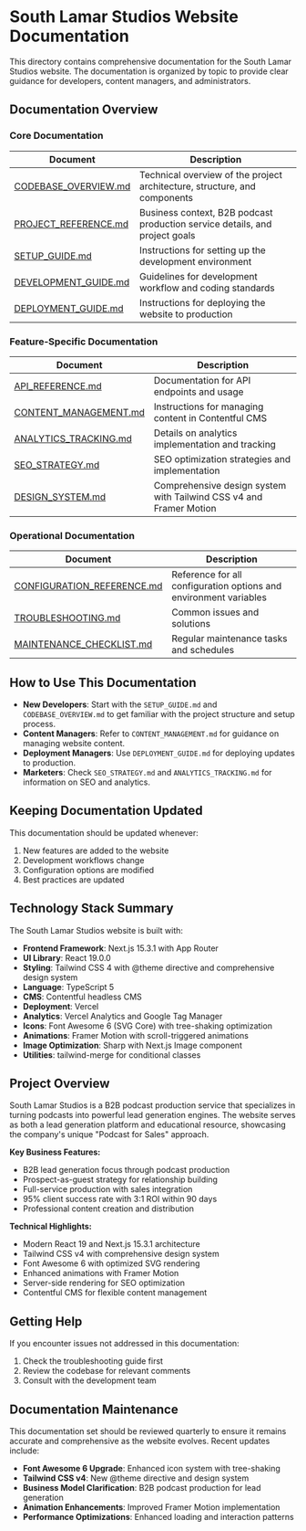 # South Lamar Studios Website Documentation

This directory contains comprehensive documentation for the South Lamar Studios website. The documentation is organized by topic to provide clear guidance for developers, content managers, and administrators.

## Documentation Overview

### Core Documentation

| Document | Description |
|----------|-------------|
| [CODEBASE_OVERVIEW.md](./CODEBASE_OVERVIEW.md) | Technical overview of the project architecture, structure, and components |
| [PROJECT_REFERENCE.md](./PROJECT_REFERENCE.md) | Business context, B2B podcast production service details, and project goals |
| [SETUP_GUIDE.md](./SETUP_GUIDE.md) | Instructions for setting up the development environment |
| [DEVELOPMENT_GUIDE.md](./DEVELOPMENT_GUIDE.md) | Guidelines for development workflow and coding standards |
| [DEPLOYMENT_GUIDE.md](./DEPLOYMENT_GUIDE.md) | Instructions for deploying the website to production |

### Feature-Specific Documentation

| Document | Description |
|----------|-------------|
| [API_REFERENCE.md](./API_REFERENCE.md) | Documentation for API endpoints and usage |
| [CONTENT_MANAGEMENT.md](./CONTENT_MANAGEMENT.md) | Instructions for managing content in Contentful CMS |
| [ANALYTICS_TRACKING.md](./ANALYTICS_TRACKING.md) | Details on analytics implementation and tracking |
| [SEO_STRATEGY.md](./SEO_STRATEGY.md) | SEO optimization strategies and implementation |
| [DESIGN_SYSTEM.md](./DESIGN_SYSTEM.md) | Comprehensive design system with Tailwind CSS v4 and Framer Motion |

### Operational Documentation

| Document | Description |
|----------|-------------|
| [CONFIGURATION_REFERENCE.md](./CONFIGURATION_REFERENCE.md) | Reference for all configuration options and environment variables |
| [TROUBLESHOOTING.md](./TROUBLESHOOTING.md) | Common issues and solutions |
| [MAINTENANCE_CHECKLIST.md](./MAINTENANCE_CHECKLIST.md) | Regular maintenance tasks and schedules |

## How to Use This Documentation

- **New Developers**: Start with the `SETUP_GUIDE.md` and `CODEBASE_OVERVIEW.md` to get familiar with the project structure and setup process.
- **Content Managers**: Refer to `CONTENT_MANAGEMENT.md` for guidance on managing website content.
- **Deployment Managers**: Use `DEPLOYMENT_GUIDE.md` for deploying updates to production.
- **Marketers**: Check `SEO_STRATEGY.md` and `ANALYTICS_TRACKING.md` for information on SEO and analytics.

## Keeping Documentation Updated

This documentation should be updated whenever:

1. New features are added to the website
2. Development workflows change
3. Configuration options are modified
4. Best practices are updated

## Technology Stack Summary

The South Lamar Studios website is built with:

- **Frontend Framework**: Next.js 15.3.1 with App Router
- **UI Library**: React 19.0.0
- **Styling**: Tailwind CSS 4 with @theme directive and comprehensive design system
- **Language**: TypeScript 5
- **CMS**: Contentful headless CMS
- **Deployment**: Vercel
- **Analytics**: Vercel Analytics and Google Tag Manager
- **Icons**: Font Awesome 6 (SVG Core) with tree-shaking optimization
- **Animations**: Framer Motion with scroll-triggered animations
- **Image Optimization**: Sharp with Next.js Image component
- **Utilities**: tailwind-merge for conditional classes

## Project Overview

South Lamar Studios is a B2B podcast production service that specializes in turning podcasts into powerful lead generation engines. The website serves as both a lead generation platform and educational resource, showcasing the company's unique "Podcast for Sales" approach.

**Key Business Features:**
- B2B lead generation focus through podcast production
- Prospect-as-guest strategy for relationship building
- Full-service production with sales integration
- 95% client success rate with 3:1 ROI within 90 days
- Professional content creation and distribution

**Technical Highlights:**
- Modern React 19 and Next.js 15.3.1 architecture
- Tailwind CSS v4 with comprehensive design system
- Font Awesome 6 with optimized SVG rendering
- Enhanced animations with Framer Motion
- Server-side rendering for SEO optimization
- Contentful CMS for flexible content management

## Getting Help

If you encounter issues not addressed in this documentation:

1. Check the troubleshooting guide first
2. Review the codebase for relevant comments
3. Consult with the development team

## Documentation Maintenance

This documentation set should be reviewed quarterly to ensure it remains accurate and comprehensive as the website evolves. Recent updates include:

- **Font Awesome 6 Upgrade**: Enhanced icon system with tree-shaking
- **Tailwind CSS v4**: New @theme directive and design system
- **Business Model Clarification**: B2B podcast production for lead generation
- **Animation Enhancements**: Improved Framer Motion implementation
- **Performance Optimizations**: Enhanced loading and interaction patterns 